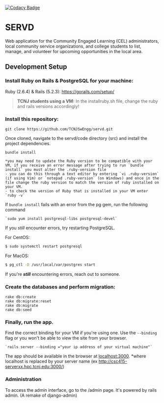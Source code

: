 [![Codacy Badge](https://api.codacy.com/project/badge/Grade/ec121ba6ca61445483fb0017e526acf1)](https://www.codacy.com?utm_source=github.com&amp;utm_medium=referral&amp;utm_content=TCNJSwEngg/servd&amp;utm_campaign=Badge_Grade)
# SERVD
Web application for the Community Engaged Learning (CEL) administrators, local community service organizations, and college students to list, manage, and volunteer for upcoming opportunities in the local area.

## Development Setup

### Install Ruby on Rails & PostgreSQL for your machine:
Ruby (2.6.4) & Rails (5.2.3): 
https://gorails.com/setup/

> **TCNJ students using a VM:** In the installruby.sh file, change the ruby and rails versions accordingly!

### Install this repository: 

    git clone https://github.com/TCNJSwEngg/servd.git

Once cloned, navigate to the servd/code directory (src) and install the project dependencies. 

    bundle install
    
    *you may need to update the Ruby version to be compatible with your VM, if you receive an error message after trying to run `bundle install` you must alter the .ruby-version file 
    - you can do this through a text editor by entering `vi .ruby-version` (if using Vim) or `notepad .ruby-version` (on Windows) and once in the file change the ruby version to match the version of ruby installed on your VM.  
    - to check the version of Ruby that is installed in your VM enter `ruby -v`   
    
If `bundle install` fails with an error from the pg gem, run the following command
    
    `sudo yum install postgresql-libs postgresql-devel`
    
If you *still* encounter errors, try restarting PostgreSQL.

For CentOS:
```sh
$ sudo systemctl restart postgresql
```

For MacOS:
```sh
$ pg_ctl -D /usr/local/var/postgres start
   ```

If you're ***still*** encountering errors, reach out to someone.

### Create the databases and perform migration:

    rake db:create
    rake db:migrate:reset
    rake db:migrate
    rake db:seed

### Finally, run the app.
Find the correct binding for your VM if you're using one. Use the `--binding` flag or you won't be able to view the site from your browser.

    `rails server --binding ="your ip address of your virtual machine"`
    
The app should be available in the browser at [localhost:3000](localhost:3000).
*where localhost is replaced by your server name (ex http://csc415-serverxx.hpc.tcnj.edu:3000/)


### Administration

To access the admin interface, go to the /admin page. It's powered by rails admin. (A remake of django-admin)
